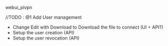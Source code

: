 webui_pivpn

//TODO :
@1 Add User management
  - Change Edit with Download to Download the file to connect (UI + API?)
  - Setup the user creation (API)
  - Setup the user revocation (API)
